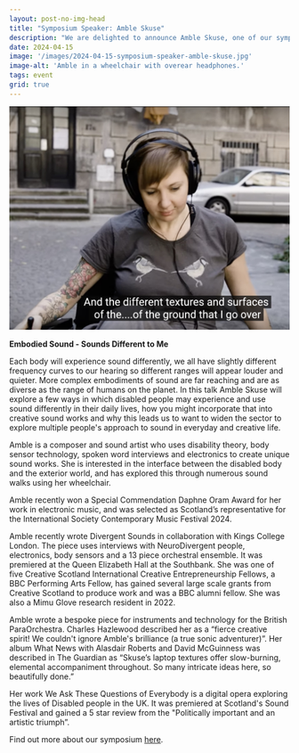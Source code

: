 ```yaml
---
layout: post-no-img-head
title: "Symposium Speaker: Amble Skuse"
description: "We are delighted to announce Amble Skuse, one of our symposium speakers in Edinburg this May. This post features the abstract of her presentation and her bio."
date: 2024-04-15
image: '/images/2024-04-15-symposium-speaker-amble-skuse.jpg'
image-alt: 'Amble in a wheelchair with overear headphones.'
tags: event
grid: true
---
```


![Amy performing in an artistically lit room with gadgets around her.](../images/2024-04-15-symposium-speaker-amble-skuse.jpg)

**Embodied Sound - Sounds Different to Me**

Each body will experience sound differently, we all have slightly different frequency curves to our hearing so different ranges will appear louder and quieter. More complex embodiments of sound are far reaching and are as diverse as the range of humans on the planet. In this talk Amble Skuse will explore a few ways in which disabled people may experience and use sound differently in their daily lives, how you might incorporate that into creative sound works and why this leads us to want to widen the sector to explore multiple people's approach to sound in everyday and creative life.

Amble is a composer and sound artist who uses disability theory, body sensor technology, spoken word interviews and electronics to create unique sound works. She is interested in the interface between the disabled body and the exterior world, and has explored this through numerous sound walks using her wheelchair.
 
Amble recently won a Special Commendation Daphne Oram Award for her work in electronic music, and was selected as Scotland’s representative for the International Society Contemporary Music Festival 2024.
 
Amble recently wrote Divergent Sounds in collaboration with Kings College London. The piece uses interviews with NeuroDivergent people, electronics, body sensors and a 13 piece orchestral ensemble. It was premiered at the Queen Elizabeth Hall at the Southbank.  She was one of five Creative Scotland International Creative Entrepreneurship Fellows, a BBC Performing Arts Fellow, has gained several large scale grants from Creative Scotland to produce work and was a BBC alumni fellow. She was also a Mimu Glove research resident in 2022.
 
Amble wrote a bespoke piece for instruments and technology for the British ParaOrchestra. Charles Hazlewood described her as a “fierce creative spirit! We couldn't ignore Amble's brilliance (a true sonic adventurer)”. Her album What News with Alasdair Roberts and David McGuinness was described in The Guardian as “Skuse’s laptop textures offer slow-burning, elemental accompaniment throughout. So many intricate ideas here, so beautifully done.”
 
Her work We Ask These Questions of Everybody is a digital opera exploring the lives of Disabled people in the UK. It was premiered at Scotland's Sound Festival and gained a 5 star review from the "Politically important and an artistic triumph”.

Find out more about our symposium [here](symposium-announcement).


